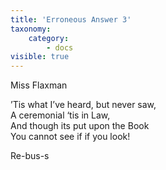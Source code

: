 ```yaml
---
title: 'Erroneous Answer 3'
taxonomy:
    category:
        - docs
visible: true
---
```


<div class="author">Miss Flaxman</div>

’Tis what I’ve heard, but never saw,  
A ceremonial ‘tis in Law,  
And though its put upon the Book  
You cannot see if if you look!

Re-bus-s